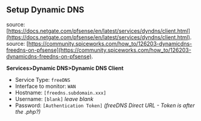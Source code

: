 ## Setup Dynamic DNS

source: [https://docs.netgate.com/pfsense/en/latest/services/dyndns/client.html](https://docs.netgate.com/pfsense/en/latest/services/dyndns/client.html).  
source: [https://community.spiceworks.com/how_to/126203-dynamicdns-freedns-on-pfsense](https://community.spiceworks.com/how_to/126203-dynamicdns-freedns-on-pfsense).  

**Services>Dynamic DNS>Dynamic DNS Client**
* Service Type: ``freeDNS``
* Interface to monitor: ``WAN``
* Hostname: ``[freedns.subdomain.xxx]``
* Username: ``[blank]`` *leave blank*
* Password: ``[Authentication Token]`` *(freeDNS Direct URL - Token is after the .php?)*
